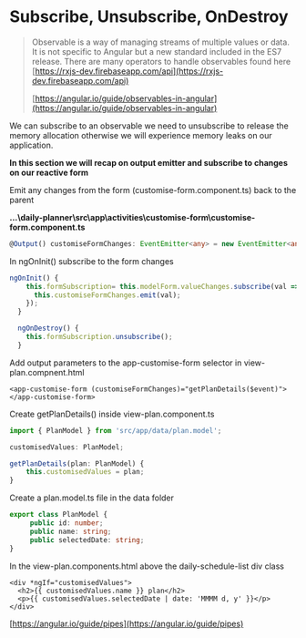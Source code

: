 # Subscribe, Unsubscribe, OnDestroy

> Observable is a way of managing streams of multiple values or data. It is not specific to Angular but a new standard included in the ES7 release. There are many operators to handle observables found here [https://rxjs-dev.firebaseapp.com/api](https://rxjs-dev.firebaseapp.com/api)
>
> [https://angular.io/guide/observables-in-angular](https://angular.io/guide/observables-in-angular)

We can subscribe to an observable we need to unsubscribe to release the memory allocation otherwise we will experience memory leaks on our application.

**In this section we will recap on output emitter and subscribe to changes on our reactive form**

Emit any changes from the form \(customise-form.component.ts\) back to the parent

**...\daily-planner\src\app\activities\customise-form\customise-form.component.ts**

```typescript
@Output() customiseFormChanges: EventEmitter<any> = new EventEmitter<any>();
```

In ngOnInit\(\) subscribe to the form changes

```typescript
ngOnInit() {
    this.formSubscription= this.modelForm.valueChanges.subscribe(val => {
      this.customiseFormChanges.emit(val);
    });
  }

  ngOnDestroy() {
    this.formSubscription.unsubscribe();
  }
```

Add output parameters to the app-customise-form selector in view-plan.compnent.html

```markup
<app-customise-form (customiseFormChanges)="getPlanDetails($event)"></app-customise-form>
```

Create getPlanDetails\(\) inside view-plan.component.ts

```typescript
import { PlanModel } from 'src/app/data/plan.model';

customisedValues: PlanModel;
```

```typescript
getPlanDetails(plan: PlanModel) {
    this.customisedValues = plan;
}
```

Create a plan.model.ts file in the data folder

```typescript
export class PlanModel {
     public id: number;
     public name: string;
     public selectedDate: string;
}
```

In the view-plan.components.html above the daily-schedule-list div class

```markup
<div *ngIf="customisedValues">
  <h2>{{ customisedValues.name }} plan</h2>
  <p>{{ customisedValues.selectedDate | date: 'MMMM d, y' }}</p>
</div>
```

[https://angular.io/guide/pipes](https://angular.io/guide/pipes)

